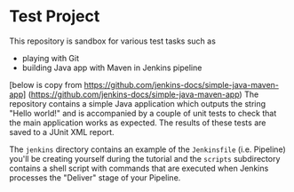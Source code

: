 # Test Project

This repository is sandbox for various test tasks such as
* playing with Git
* building Java app with Maven in Jenkins pipeline

[below is copy from https://github.com/jenkins-docs/simple-java-maven-app] (https://github.com/jenkins-docs/simple-java-maven-app)
The repository contains a simple Java application which outputs the string
"Hello world!" and is accompanied by a couple of unit tests to check that the
main application works as expected. The results of these tests are saved to a
JUnit XML report.

The `jenkins` directory contains an example of the `Jenkinsfile` (i.e. Pipeline)
you'll be creating yourself during the tutorial and the `scripts` subdirectory
contains a shell script with commands that are executed when Jenkins processes
the "Deliver" stage of your Pipeline.